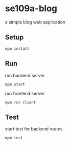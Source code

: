 # se109a-blog

a simple blog web application

## Setup

```
npm install
```

## Run

run backend server

```
npm start
```

run frontend server

```
npm run client
```

## Test

start test for backend routes

```
npm test
```
